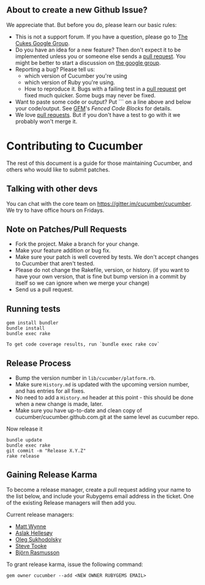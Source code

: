 ## About to create a new Github Issue?

We appreciate that. But before you do, please learn our basic rules:

* This is not a support forum. If you have a question, please go to [The Cukes Google Group](http://groups.google.com/group/cukes).
* Do you have an idea for a new feature? Then don't expect it to be implemented unless you or someone else sends a [pull request](https://help.github.com/articles/using-pull-requests). You might be better to start a discussion on [the google group](http://groups.google.com/group/cukes).
* Reporting a bug? Please tell us:
  * which version of Cucumber you're using
  * which version of Ruby you're using.
  * How to reproduce it. Bugs with a failing test in a [pull request](https://help.github.com/articles/using-pull-requests) get fixed much quicker. Some bugs may never be fixed.
* Want to paste some code or output? Put \`\`\` on a line above and below your code/output. See [GFM](https://help.github.com/articles/github-flavored-markdown)'s *Fenced Code Blocks* for details.
* We love [pull requests](https://help.github.com/articles/using-pull-requests). But if you don't have a test to go with it we probably won't merge it.

# Contributing to Cucumber

The rest of this document is a guide for those maintaining Cucumber, and others who would like to submit patches.

## Talking with other devs

You can chat with the core team on https://gitter.im/cucumber/cucumber. We try to have office hours on Fridays.

## Note on Patches/Pull Requests

* Fork the project. Make a branch for your change.
* Make your feature addition or bug fix.
* Make sure your patch is well covered by tests. We don't accept changes to Cucumber that aren't tested.
* Please do not change the Rakefile, version, or history.
  (if you want to have your own version, that is fine but
  bump version in a commit by itself so we can ignore when we merge your change)
* Send us a pull request.

## Running tests

    gem install bundler
    bundle install
    bundle exec rake

    To get code coverage results, run `bundle exec rake cov`

## Release Process

* Bump the version number in `lib/cucumber/platform.rb`.
* Make sure `History.md` is updated with the upcoming version number, and has entries for all fixes.
* No need to add a `History.md` header at this point - this should be done when a new change is made, later.
* Make sure you have up-to-date and clean copy of cucumber/cucumber.github.com.git at the same level as cucumber repo.

Now release it

    bundle update
    bundle exec rake
    git commit -m "Release X.Y.Z"
    rake release

## Gaining Release Karma

To become a release manager, create a pull request adding your name to the list below, and include your Rubygems email address in the ticket. One of the existing Release managers will then add you.

Current release managers:
  * [Matt Wynne](https://rubygems.org/profiles/mattwynne)
  * [Aslak Hellesøy](https://rubygems.org/profiles/aslakhellesoy)
  * [Oleg Sukhodolsky](https://rubygems.org/profiles/os97673)
  * [Steve Tooke](https://rubygems.org/profiles/tooky)
  * [Björn Rasmusson](https://rubygems.org/profiles/brasmusson)

To grant release karma, issue the following command:

    gem owner cucumber --add <NEW OWNER RUBYGEMS EMAIL>

